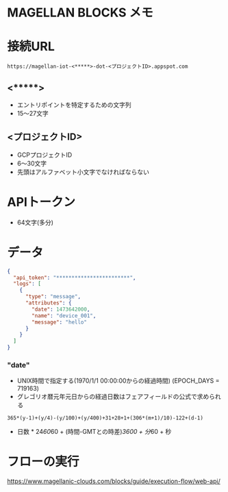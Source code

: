 # MAGELLAN BLOCKS メモ

# 接続URL
```
https://magellan-iot-<*****>-dot-<プロジェクトID>.appspot.com
```

## <*****>  
- エントリポイントを特定するための文字列
- 15〜27文字

## <プロジェクトID>
- GCPプロジェクトID
- 6〜30文字
- 先頭はアルファベット小文字でなければならない


# APIトークン
- 64文字(多分)


# データ
```JSON
{
  "api_token": "************************",
  "logs": [
    {
      "type": "message",
      "attributes": {
        "date": 1473642000,
        "name": "device_001",
        "message": "hello"
      }
    }
  ]
}
```

### "date"
- UNIX時間で指定する(1970/1/1 00:00:00からの経過時間) (EPOCH_DAYS = 719163)
- グレゴリオ暦元年元日からの経過日数はフェアフィールドの公式で求められる
```
365*(y-1)+(y/4)-(y/100)+(y/400)+31+28+1+(306*(m+1)/10)-122+(d-1)
```
- 日数 * 24*60*60 + (時間-GMTとの時差)*3600 + 分*60 + 秒

# フローの実行  
https://www.magellanic-clouds.com/blocks/guide/execution-flow/web-api/


